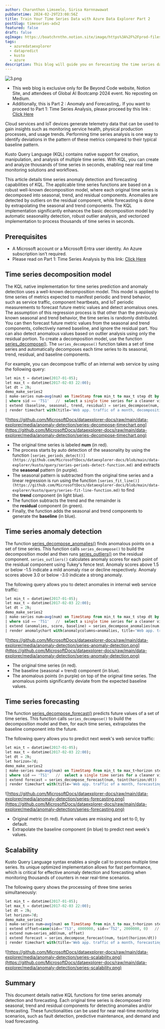 ```yaml
---
author: Charunthon Limseelo, Sirisa Kornnawawat
pubDatetime: 2024-02-29T23:08:56Z
title: Train Your Time Series Data with Azure Data Explorer Part 2
postSlug: timeseries-adx2
featured: false
draft: false
ogImage: https://boatchrnthn.notion.site/image/https%3A%2F%2Fprod-files-secure.s3.us-west-2.amazonaws.com%2Fdc9f3c9a-ac9d-4d06-b551-6ddd8dfd0ebf%2Fc1e14aac-f3c2-46e9-b65f-458f79af7e20%2F3.png?table=block&id=e943d1c1-fa94-418c-87cc-1c100636b56c&spaceId=dc9f3c9a-ac9d-4d06-b551-6ddd8dfd0ebf&width=2000&userId=&cache=v2
tags:
  - azuredataexplorer
  - datapredict
  - kusto
  - azure
description: This blog will guide you on forecasting the time series dataset on Azure Data Explorer
---
```


![3.png](https://boatchrnthn.notion.site/image/https%3A%2F%2Fprod-files-secure.s3.us-west-2.amazonaws.com%2Fdc9f3c9a-ac9d-4d06-b551-6ddd8dfd0ebf%2Fc1e14aac-f3c2-46e9-b65f-458f79af7e20%2F3.png?table=block&id=e943d1c1-fa94-418c-87cc-1c100636b56c&spaceId=dc9f3c9a-ac9d-4d06-b551-6ddd8dfd0ebf&width=2000&userId=&cache=v2)

- This web blog is exclusive only for Be Beyond Code website, Notion Site, and attendees of Global AI Bootcamp 2024 event. No reposting on Medium.
- Additionally, this is Part 2 : Anomaly and Forecasting,. If you want to proceed to Part 1: Time Series Analysis, please proceed by this link : [Click Here](https://bebeyondcode.vercel.app/posts/timeseries-adx1)

Cloud services and IoT devices generate telemetry data that can be used to gain insights such as monitoring service health, physical production processes, and usage trends. Performing time series analysis is one way to identify deviations in the pattern of these metrics compared to their typical baseline pattern.

Kusto Query Language (KQL) contains native support for creation, manipulation, and analysis of multiple time series. With KQL, you can create and analyze thousands of time series in seconds, enabling near real time monitoring solutions and workflows.

This article details time series anomaly detection and forecasting capabilities of KQL. The applicable time series functions are based on a robust well-known decomposition model, where each original time series is decomposed into seasonal, trend, and residual components. Anomalies are detected by outliers on the residual component, while forecasting is done by extrapolating the seasonal and trend components. The KQL implementation significantly enhances the basic decomposition model by automatic seasonality detection, robust outlier analysis, and vectorized implementation to process thousands of time series in seconds.

## **Prerequisites**

- A Microsoft account or a Microsoft Entra user identity. An Azure subscription isn't required.
- Please read on Part 1: Time Series Analysis by this link: [Click Here](https://bebeyondcode.vercel.app/posts/timeseries-ade1)

## **Time series decomposition model**

The KQL native implementation for time series prediction and anomaly detection uses a well-known decomposition model. This model is applied to time series of metrics expected to manifest periodic and trend behavior, such as service traffic, component heartbeats, and IoT periodic measurements to forecast future metric values and detect anomalous ones. The assumption of this regression process is that other than the previously known seasonal and trend behavior, the time series is randomly distributed. You can then forecast future metric values from the seasonal and trend components, collectively named baseline, and ignore the residual part. You can also detect anomalous values based on outlier analysis using only the residual portion. To create a decomposition model, use the function [series_decompose()](https://github.com/MicrosoftDocs/dataexplorer-docs/blob/main/data-explorer/kusto/query/series-decompose-function.md). The `series_decompose()` function takes a set of time series and automatically decomposes each time series to its seasonal, trend, residual, and baseline components.

For example, you can decompose traffic of an internal web service by using the following query:

```sql
let min_t = datetime(2017-01-05);
let max_t = datetime(2017-02-03 22:00);
let dt = 2h;
demo_make_series2
| make-series num=avg(num) on TimeStamp from min_t to max_t step dt by sid
| where sid == 'TS1'   //  select a single time series for a cleaner visualization
| extend (baseline, seasonal, trend, residual) = series_decompose(num, -1, 'linefit')  //  decomposition of a set of time series to seasonal, trend, residual, and baseline (seasonal+trend)
| render timechart with(title='Web app. traffic of a month, decomposition', ysplit=panels)
```

![https://github.com/MicrosoftDocs/dataexplorer-docs/raw/main/data-explorer/media/anomaly-detection/series-decompose-timechart.png](https://github.com/MicrosoftDocs/dataexplorer-docs/raw/main/data-explorer/media/anomaly-detection/series-decompose-timechart.png)

- The original time series is labeled **num** (in red).
- The process starts by auto detection of the seasonality by using the function `[series_periods_detect()](https://github.com/MicrosoftDocs/dataexplorer-docs/blob/main/data-explorer/kusto/query/series-periods-detect-function.md)` and extracts the **seasonal** pattern (in purple).
- The seasonal pattern is subtracted from the original time series and a linear regression is run using the function `[series_fit_line()](https://github.com/MicrosoftDocs/dataexplorer-docs/blob/main/data-explorer/kusto/query/series-fit-line-function.md)` to find the **trend** component (in light blue).
- The function subtracts the trend and the remainder is the **residual** component (in green).
- Finally, the function adds the seasonal and trend components to generate the **baseline** (in blue).

## **Time series anomaly detection**

The function [series_decompose_anomalies()](https://github.com/MicrosoftDocs/dataexplorer-docs/blob/main/data-explorer/kusto/query/series-decompose-anomalies-function.md) finds anomalous points on a set of time series. This function calls `series_decompose()` to build the decomposition model and then runs [series_outliers()](https://github.com/MicrosoftDocs/dataexplorer-docs/blob/main/data-explorer/kusto/query/series-outliers-function.md) on the residual component. `series_outliers()` calculates anomaly scores for each point of the residual component using Tukey's fence test. Anomaly scores above 1.5 or below -1.5 indicate a mild anomaly rise or decline respectively. Anomaly scores above 3.0 or below -3.0 indicate a strong anomaly.

The following query allows you to detect anomalies in internal web service traffic:

```sql
let min_t = datetime(2017-01-05);
let max_t = datetime(2017-02-03 22:00);
let dt = 2h;
demo_make_series2
| make-series num=avg(num) on TimeStamp from min_t to max_t step dt by sid
| where sid == 'TS1'   //  select a single time series for a cleaner visualization
| extend (anomalies, score, baseline) = series_decompose_anomalies(num, 1.5, -1, 'linefit')
| render anomalychart with(anomalycolumns=anomalies, title='Web app. traffic of a month, anomalies') //use "| render anomalychart with anomalycolumns=anomalies" to render the anomalies as bold points on the series charts.
```

![https://github.com/MicrosoftDocs/dataexplorer-docs/raw/main/data-explorer/media/anomaly-detection/series-anomaly-detection.png](https://github.com/MicrosoftDocs/dataexplorer-docs/raw/main/data-explorer/media/anomaly-detection/series-anomaly-detection.png)

- The original time series (in red).
- The baseline (seasonal + trend) component (in blue).
- The anomalous points (in purple) on top of the original time series. The anomalous points significantly deviate from the expected baseline values.

## **Time series forecasting**

The function [series_decompose_forecast()](https://github.com/MicrosoftDocs/dataexplorer-docs/blob/main/data-explorer/kusto/query/series-decompose-forecast-function.md) predicts future values of a set of time series. This function calls `series_decompose()` to build the decomposition model and then, for each time series, extrapolates the baseline component into the future.

The following query allows you to predict next week's web service traffic:

```sql
let min_t = datetime(2017-01-05);
let max_t = datetime(2017-02-03 22:00);
let dt = 2h;
let horizon=7d;
demo_make_series2
| make-series num=avg(num) on TimeStamp from min_t to max_t+horizon step dt by sid
| where sid == 'TS1'   //  select a single time series for a cleaner visualization
| extend forecast = series_decompose_forecast(num, toint(horizon/dt))
| render timechart with(title='Web app. traffic of a month, forecasting the next week by Time Series Decomposition')
```

![https://github.com/MicrosoftDocs/dataexplorer-docs/raw/main/data-explorer/media/anomaly-detection/series-forecasting.png](https://github.com/MicrosoftDocs/dataexplorer-docs/raw/main/data-explorer/media/anomaly-detection/series-forecasting.png)

- Original metric (in red). Future values are missing and set to 0, by default.
- Extrapolate the baseline component (in blue) to predict next week's values.

## **Scalability**

Kusto Query Language syntax enables a single call to process multiple time series. Its unique optimized implementation allows for fast performance, which is critical for effective anomaly detection and forecasting when monitoring thousands of counters in near real-time scenarios.

The following query shows the processing of three time series simultaneously:

```sql
let min_t = datetime(2017-01-05);
let max_t = datetime(2017-02-03 22:00);
let dt = 2h;
let horizon=7d;
demo_make_series2
| make-series num=avg(num) on TimeStamp from min_t to max_t+horizon step dt by sid
| extend offset=case(sid=='TS3', 4000000, sid=='TS2', 2000000, 0)   //  add artificial offset for easy visualization of multiple time series
| extend num=series_add(num, offset)
| extend forecast = series_decompose_forecast(num, toint(horizon/dt))
| render timechart with(title='Web app. traffic of a month, forecasting the next week for 3 time series')
```

![https://github.com/MicrosoftDocs/dataexplorer-docs/raw/main/data-explorer/media/anomaly-detection/series-scalability.png](https://github.com/MicrosoftDocs/dataexplorer-docs/raw/main/data-explorer/media/anomaly-detection/series-scalability.png)

## **Summary**

This document details native KQL functions for time series anomaly detection and forecasting. Each original time series is decomposed into seasonal, trend and residual components for detecting anomalies and/or forecasting. These functionalities can be used for near real-time monitoring scenarios, such as fault detection, predictive maintenance, and demand and load forecasting.
